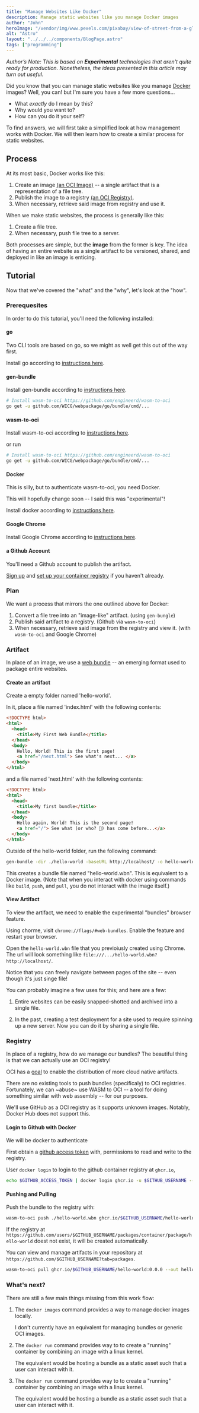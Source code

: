 ```yaml
---
title: "Manage Websites Like Docker"
description: Manage static websites like you manage Docker images
author: "John"
heroImage: "/vendor/img/www.pexels.com/pixabay/view-of-street-from-a-glass-window.jpg"
alt: "Astro"
layout: "../../../components/BlogPage.astro"
tags: ["programming"]
---
```


_Author’s Note: This is based on **Experimental** technologies that aren't quite ready for production. Nonetheless, the ideas presented in this article may turn out useful._

Did you know that you can manage static websites
like you manage [Docker](https://docker.com) images? Well, you can! but I'm sure you have a few more questions...

- What _exactly_ do I mean by this?
- Why would you want to?
- How can you do it your self?

To find answers,
we will first take a simplified look
at how management works with Docker.
We will then learn how to create
a similar process for static websites.

## Process

At its most basic, Docker works like this:

1. Create an image [(an OCI Image)](https://github.com/opencontainers/image-spec)
   -- a single artifact that is a representation of a file tree.
2. Publish the image to a registry [(an OCI Registry)](https://github.com/opencontainers/distribution-spec).
3. When necessary, retrieve said image from registry and use it.

When we make static websites, the process is generally like this:

1. Create a file tree.
2. When necessary, push file tree to a server.

Both processes are simple,
but the **image** from the former is key.
The idea of having an entire website
as a single artifact
to be versioned, shared, and deployed
in like an image is enticing.

## Tutorial

Now that we've covered the "what" and the "why", let's look at the "how".

### Prerequesites

In order to do this tutorial, you'll need the following installed:

#### go

Two CLI tools are based on go,
so we might as well get this
out of the way first.

Install go according to [instructions here](https://golang.org/doc/install).

#### gen-bundle

Install gen-bundle according to [instructions here](https://github.com/WICG/webpackage/tree/main/go/bundle).

```bash
# Install wasm-to-oci https://github.com/engineerd/wasm-to-oci
go get -u github.com/WICG/webpackage/go/bundle/cmd/...
```

#### wasm-to-oci

Install wasm-to-oci according to [instructions here](https://github.com/engineerd/wasm-to-oci).

or run

```bash
# Install wasm-to-oci https://github.com/engineerd/wasm-to-oci
go get -u github.com/WICG/webpackage/go/bundle/cmd/...
```

#### Docker

This is silly,
but to authenticate wasm-to-oci,
you need Docker.

This will hopefully change soon --
I said this was "experimental"!

Install docker according to [instructions here](https://golang.org/doc/install).

#### Google Chrome

Install Google Chrome according to [instructions here](https://www.google.com/chrome/).

#### a Github Account

You'll need a Github account to publish the artifact.

[Sign up](https://github.com/) and
[set up your container registry](https://docs.github.com/en/packages/working-with-a-github-packages-registry/working-with-the-container-registry)
if you haven't already.

### Plan

We want a process
that mirrors the one
outlined above for Docker:

1. Convert a file tree into an "image-like" artifact. (using `gen-bungle`)
2. Publish said artifact to a registry. (Github via `wasm-to-oci`)
3. When necessary, retrieve said image from the registry and view it. (with `wasm-to-oci` and Google Chrome)

### Artifact

In place of an image,
we use a [web bundle](https://web.dev/web-bundles/)
-- an emerging format used to package entire websites.

#### Create an artifact

Create a empty folder named 'hello-world'.

In it, place a file named 'index.html'
with the following contents:

```html
<!DOCTYPE html>
<html>
  <head>
    <title>My First Web Bundle</title>
  </head>
  <body>
    Hello, World! This is the first page!
    <a href="/next.html"> See what's next... </a>
  </body>
</html>
```

and a file named 'next.html'
with the following contents:

```html
<!DOCTYPE html>
<html>
  <head>
    <title>My first bundle</title>
  </head>
  <body>
    Hello again, World! This is the second page!
    <a href="/"> See what (or who? 🤔) has come before...</a>
  </body>
</html>
```

Outside of the hello-world folder, run the following command:

```bash
gen-bundle -dir ./hello-world -baseURL http://localhost/ -o hello-world.wbn -primaryURL http://localhost/
```

This creates a bundle file
named "hello-world.wbn".
This is equivalent to a Docker image.
(Note that when you interact with docker
using commands like `build`, `push`, and `pull`,
you do not interact with the image itself.)

#### View Artifact

To view the artifact,
we need to enable
the experimental
"bundles" browser feature.

Using chorme, visit `chrome://flags/#web-bundles`.
Enable the feature and restart your browser.

Open the `hello-world.wbn` file
that you previoiusly created using Chrome.
The url will look something like
`file:///.../hello-world.wbn?http://localhost/`.

Notice that you can freely navigate
between pages of the site --
even though it's just singe file!

You can probably imagine
a few uses for this;
and here are a few:

1. Entire websites can be easily snapped-shotted
   and archived into a single file.

2. In the past, creating a test deployment for a site
   used to require spinning up a new server.
   Now you can do it by sharing a single file.

### Registry

In place of a registry,
how do we manage our bundles?
The beautiful thing is that
we can actually use an OCI registry!

OCI has a [goal](https://github.com/opencontainers/artifacts)
to enable the distribution
of more cloud native artifacts.

There are no existing tools
to push bundles (specificaly)
to OCI registries.
Fortunately, we can ~abuse~ use WASM to OCI
-- a tool for doing something
similar with web assembly --
for our purposes.

We'll use GitHub as a OCI registry
as it supports unknown images.
Notably, Docker Hub does not support this.

#### Login to Github with Docker

We will be docker to authenticate

First obtain a
[github access token](https://docs.github.com/en/authentication/keeping-your-account-and-data-secure/creating-a-personal-access-token)
with, permissions to read and write to the registry.

User `docker login` to login to the github container registry at `ghcr.io`,

```bash
echo $GITHUB_ACCESS_TOKEN | docker login ghcr.io -u $GITHUB_USERNAME --password-stdin
```

#### Pushing and Pulling

Push the bundle to the registry with:

```bash
wasm-to-oci push ./hello-world.wbn ghcr.io/$GITHUB_USERNAME/hello-world:0.0.0
```

If the registry at `https://github.com/users/$GITHUB_USERNAME/packages/container/package/hello-world` doest not exist, it will be created automatically.

You can view and manage artifacts in your repository at `https://github.com/$GITHUB_USERNAME?tab=packages`.

```bash
wasm-to-oci pull ghcr.io/$GITHUB_USERNAME/hello-world:0.0.0 --out hello-world.test.wbn
```

### What's next?

There are still a few main things missing from this work flow:

1. The `docker images` command provides a way to
   manage docker images locally.

   I don't currently have an equivalent
   for managing bundles
   or generic OCI images.

2. The `docker run` command provides way to
   to create a "running" container
   by combining an image with a linux kernel.

   The equivalent would be
   hosting a bundle as a static asset
   such that a user can interact with it.

3. The `docker run` command provides way to
   to create a "running" container
   by combining an image with a linux kernel.

   The equivalent would be
   hosting a bundle as a static asset
   such that a user can interact with it.
